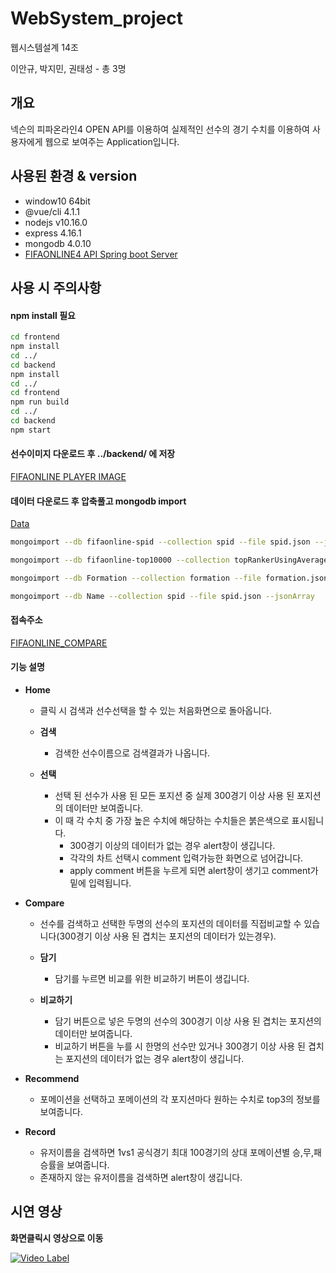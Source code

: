 # WebSystem_project
웹시스템설계 14조

이안규, 박지민, 권태성 - 총 3명


## 개요
넥슨의 피파온라인4 OPEN API를 이용하여 실제적인 선수의 경기 수치를 이용하여 사용자에게 웹으로 보여주는 Application입니다.

## 사용된 환경 & version
- window10 64bit
- @vue/cli 4.1.1
- nodejs v10.16.0
- express 4.16.1
- mongodb 4.0.10
- [FIFAONLINE4 API Spring boot Server](<https://github.com/lang0909/FifaOnline4Api>)

## 사용 시 주의사항
#### npm install 필요

```bash
cd frontend
npm install
cd ../
cd backend
npm install
cd ../
cd frontend
npm run build
cd ../
cd backend
npm start
```

#### 선수이미지 다운로드 후 ../backend/ 에 저장
[FIFAONLINE PLAYER IMAGE](<https://github.com/lang0909/FIFAONLINE_PLAYER_IMAGE>)

#### 데이터 다운로드 후 압축풀고 mongodb import
[Data](<https://github.com/lang0909/FIFAONLINE_DATA>)

```bash
mongoimport --db fifaonline-spid --collection spid --file spid.json --jsonArray

mongoimport --db fifaonline-top10000 --collection topRankerUsingAverage --file topRankerUsingAverage.json

mongoimport --db Formation --collection formation --file formation.json

mongoimport --db Name --collection spid --file spid.json --jsonArray
```

#### 접속주소
[FIFAONLINE_COMPARE](<http://ec2-54-180-32-236.ap-northeast-2.compute.amazonaws.com:3000/>)

#### 기능 설명

- **Home**
    - 클릭 시 검색과 선수선택을 할 수 있는 처음화면으로 돌아옵니다.
    
    - **검색**
        - 검색한 선수이름으로 검색결과가 나옵니다.
        
    - **선택**
        - 선택 된 선수가 사용 된 모든 포지션 중 실제 300경기 이상 사용 된 포지션의 데이터만 보여줍니다.
        - 이 때 각 수치 중 가장 높은 수치에 해당하는 수치들은 붉은색으로 표시됩니다.
            - 300경기 이상의 데이터가 없는 경우 alert창이 생깁니다.
            - 각각의 차트 선택시 comment 입력가능한 화면으로 넘어갑니다.
            - apply comment 버튼을 누르게 되면 alert창이 생기고 comment가 밑에 입력됩니다.

- **Compare**
    - 선수를 검색하고 선택한 두명의 선수의 포지션의 데이터를 직접비교할 수 있습니다(300경기 이상 사용 된 겹치는 포지션의 데이터가 있는경우).
    
    - **담기**
        - 담기를 누르면 비교를 위한 비교하기 버튼이 생깁니다.
    
    - **비교하기**
        - 담기 버튼으로 넣은 두명의 선수의 300경기 이상 사용 된 겹치는 포지션의 데이터만 보여줍니다.
        - 비교하기 버튼을 누를 시 한명의 선수만 있거나 300경기 이상 사용 된 겹치는 포지션의 데이터가 없는 경우 alert창이 생깁니다.

- **Recommend**
    - 포메이션을 선택하고 포메이션의 각 포지션마다 원하는 수치로 top3의 정보를 보여줍니다.

- **Record**
    - 유저이름을 검색하면 1vs1 공식경기 최대 100경기의 상대 포메이션별 승,무,패 승률을 보여줍니다.
    - 존재하지 않는 유저이름을 검색하면 alert창이 생깁니다.


## 시연 영상

**화면클릭시 영상으로 이동**

[![Video Label](http://img.youtube.com/vi/8j_WySiM2Tk/0.jpg)](https://www.youtube.com/watch?v=8j_WySiM2Tk)
